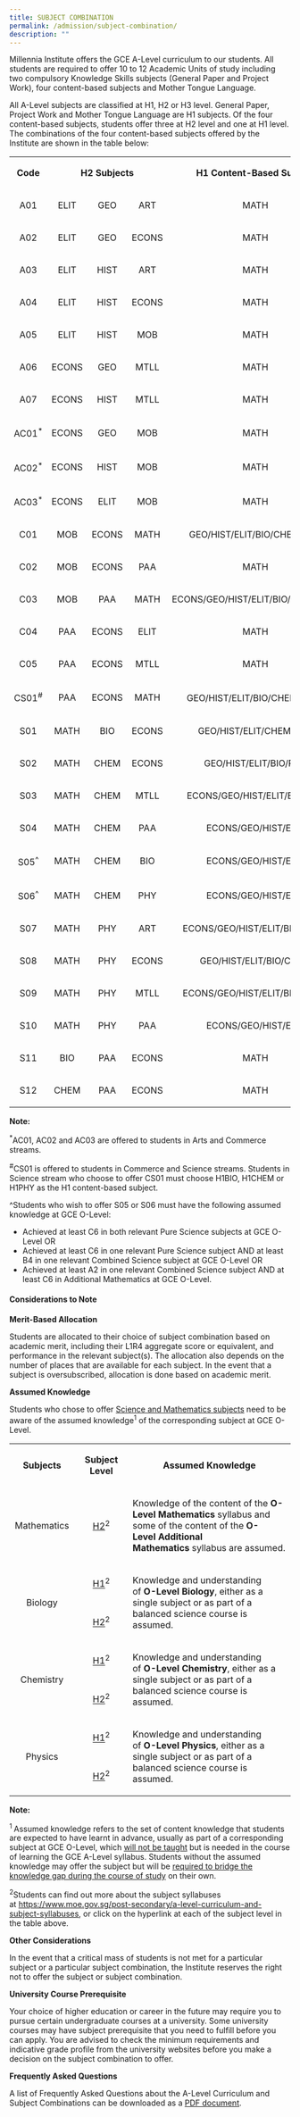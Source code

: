 ```yaml
---
title: SUBJECT COMBINATION
permalink: /admission/subject-combination/
description: ""
---
```

<p>Millennia Institute offers the GCE A-Level curriculum to our students. All students are required to offer 10 to 12 Academic Units of study including two compulsory Knowledge Skills subjects (General Paper and Project Work), four content-based subjects and Mother Tongue Language.</p>
<p>All A-Level subjects are classified at H1, H2 or H3 level. General Paper, Project Work and Mother Tongue Language are H1 subjects. Of the four content-based subjects, students offer three at H2 level and one at H1 level. The combinations of the four content-based subjects offered by the Institute are shown in the table below:</p>
<table>
<tbody>
<tr>
<td style="text-align: center;" width="60">
<p><strong>Code</strong></p>
</td>
<td style="text-align: center;" colspan="3" width="251">
<p><strong>H2 Subjects</strong></p>
</td>
<td style="text-align: center;" width="318">
<p><strong>H1 Content-Based Subject</strong></p>
</td>
</tr>
<tr>
<td style="text-align: center;" width="60">
<p>A01</p>
</td>
<td style="text-align: center;" width="84">
<p>ELIT</p>
</td>
<td style="text-align: center;" width="84">
<p>GEO</p>
</td>
<td style="text-align: center;" width="84">
<p>ART</p>
</td>
<td style="text-align: center;" width="318">
<p>MATH</p>
</td>
</tr>
<tr>
<td style="text-align: center;" width="60">
<p>A02</p>
</td>
<td style="text-align: center;" width="84">
<p>ELIT</p>
</td>
<td style="text-align: center;" width="84">
<p>GEO</p>
</td>
<td style="text-align: center;" width="84">
<p>ECONS</p>
</td>
<td style="text-align: center;" width="318">
<p>MATH</p>
</td>
</tr>
<tr>
<td style="text-align: center;" width="60">
<p>A03</p>
</td>
<td style="text-align: center;" width="84">
<p>ELIT</p>
</td>
<td style="text-align: center;" width="84">
<p>HIST</p>
</td>
<td style="text-align: center;" width="84">
<p>ART</p>
</td>
<td style="text-align: center;" width="318">
<p>MATH</p>
</td>
</tr>
<tr>
<td style="text-align: center;" width="60">
<p>A04</p>
</td>
<td style="text-align: center;" width="84">
<p>ELIT</p>
</td>
<td style="text-align: center;" width="84">
<p>HIST</p>
</td>
<td style="text-align: center;" width="84">
<p>ECONS</p>
</td>
<td style="text-align: center;" width="318">
<p>MATH</p>
</td>
</tr>
<tr>
<td style="text-align: center;" width="60">
<p>A05</p>
</td>
<td style="text-align: center;" width="84">
<p>ELIT</p>
</td>
<td style="text-align: center;" width="84">
<p>HIST</p>
</td>
<td style="text-align: center;" width="84">
<p>MOB</p>
</td>
<td style="text-align: center;" width="318">
<p>MATH</p>
</td>
</tr>
<tr>
<td style="text-align: center;" width="60">
<p>A06</p>
</td>
<td style="text-align: center;" width="84">
<p>ECONS</p>
</td>
<td style="text-align: center;" width="84">
<p>GEO</p>
</td>
<td style="text-align: center;" width="84">
<p>MTLL</p>
</td>
<td style="text-align: center;" width="318">
<p>MATH</p>
</td>
</tr>
<tr>
<td style="text-align: center;" width="60">
<p>A07</p>
</td>
<td style="text-align: center;" width="84">
<p>ECONS</p>
</td>
<td style="text-align: center;" width="84">
<p>HIST</p>
</td>
<td style="text-align: center;" width="84">
<p>MTLL</p>
</td>
<td style="text-align: center;" width="318">
<p>MATH</p>
</td>
</tr>
<tr>
<td style="text-align: center;" width="60">
<p>AC01<sup>*</sup></p>
</td>
<td style="text-align: center;" width="84">
<p>ECONS</p>
</td>
<td style="text-align: center;" width="84">
<p>GEO</p>
</td>
<td style="text-align: center;" width="84">
<p>MOB</p>
</td>
<td style="text-align: center;" width="318">
<p>MATH</p>
</td>
</tr>
<tr>
<td style="text-align: center;" width="60">
<p>AC02<sup>*</sup></p>
</td>
<td style="text-align: center;" width="84">
<p>ECONS</p>
</td>
<td style="text-align: center;" width="84">
<p>HIST</p>
</td>
<td style="text-align: center;" width="84">
<p>MOB</p>
</td>
<td style="text-align: center;" width="318">
<p>MATH</p>
</td>
</tr>
<tr>
<td style="text-align: center;" width="60">
<p>AC03<sup>*</sup></p>
</td>
<td style="text-align: center;" width="84">
<p>ECONS</p>
</td>
<td style="text-align: center;" width="84">
<p>ELIT</p>
</td>
<td style="text-align: center;" width="84">
<p>MOB</p>
</td>
<td style="text-align: center;" width="318">
<p>MATH</p>
</td>
</tr>
<tr>
<td style="text-align: center;" width="60">
<p>C01</p>
</td>
<td style="text-align: center;" width="84">
<p>MOB</p>
</td>
<td style="text-align: center;" width="84">
<p>ECONS</p>
</td>
<td style="text-align: center;" width="84">
<p>MATH</p>
</td>
<td style="text-align: center;" width="318">
<p>GEO/HIST/ELIT/BIO/CHEM/PHY</p>
</td>
</tr>
<tr>
<td style="text-align: center;" width="60">
<p>C02</p>
</td>
<td style="text-align: center;" width="84">
<p>MOB</p>
</td>
<td style="text-align: center;" width="84">
<p>ECONS</p>
</td>
<td style="text-align: center;" width="84">
<p>PAA</p>
</td>
<td style="text-align: center;" width="318">
<p>MATH</p>
</td>
</tr>
<tr>
<td style="text-align: center;" width="60">
<p>C03</p>
</td>
<td style="text-align: center;" width="84">
<p>MOB</p>
</td>
<td style="text-align: center;" width="84">
<p>PAA</p>
</td>
<td style="text-align: center;" width="84">
<p>MATH</p>
</td>
<td style="text-align: center;" width="318">
<p>ECONS/GEO/HIST/ELIT/BIO/CHEM/PHY</p>
</td>
</tr>
<tr>
<td style="text-align: center;" width="60">
<p>C04</p>
</td>
<td style="text-align: center;" width="84">
<p>PAA</p>
</td>
<td style="text-align: center;" width="84">
<p>ECONS</p>
</td>
<td style="text-align: center;" width="84">
<p>ELIT</p>
</td>
<td style="text-align: center;" width="318">
<p>MATH</p>
</td>
</tr>
<tr>
<td style="text-align: center;" width="60">
<p>C05</p>
</td>
<td style="text-align: center;" width="84">
<p>PAA</p>
</td>
<td style="text-align: center;" width="84">
<p>ECONS</p>
</td>
<td style="text-align: center;" width="84">
<p>MTLL</p>
</td>
<td style="text-align: center;" width="318">
<p>MATH</p>
</td>
</tr>
<tr>
<td style="text-align: center;" width="60">
<p>CS01<sup>#</sup></p>
</td>
<td style="text-align: center;" width="84">
<p>PAA</p>
</td>
<td style="text-align: center;" width="84">
<p>ECONS</p>
</td>
<td style="text-align: center;" width="84">
<p>MATH</p>
</td>
<td style="text-align: center;" width="318">
<p>GEO/HIST/ELIT/BIO/CHEM/PHY<sup>#</sup></p>
</td>
</tr>
<tr>
<td style="text-align: center;" width="60">
<p>S01</p>
</td>
<td style="text-align: center;" width="84">
<p>MATH</p>
</td>
<td style="text-align: center;" width="84">
<p>BIO</p>
</td>
<td style="text-align: center;" width="84">
<p>ECONS</p>
</td>
<td style="text-align: center;" width="318">
<p>GEO/HIST/ELIT/CHEM/PHY</p>
</td>
</tr>
<tr>
<td style="text-align: center;" width="60">
<p>S02</p>
</td>
<td style="text-align: center;" width="84">
<p>MATH</p>
</td>
<td style="text-align: center;" width="84">
<p>CHEM</p>
</td>
<td style="text-align: center;" width="84">
<p>ECONS</p>
</td>
<td style="text-align: center;" width="318">
<p>GEO/HIST/ELIT/BIO/PHY</p>
</td>
</tr>
<tr>
<td style="text-align: center;" width="60">
<p>S03</p>
</td>
<td style="text-align: center;" width="84">
<p>MATH</p>
</td>
<td style="text-align: center;" width="84">
<p>CHEM</p>
</td>
<td style="text-align: center;" width="84">
<p>MTLL</p>
</td>
<td style="text-align: center;" width="318">
<p>ECONS/GEO/HIST/ELIT/BIO/PHY</p>
</td>
</tr>
<tr>
<td style="text-align: center;" width="60">
<p>S04</p>
</td>
<td style="text-align: center;" width="84">
<p>MATH</p>
</td>
<td style="text-align: center;" width="84">
<p>CHEM</p>
</td>
<td style="text-align: center;" width="84">
<p>PAA</p>
</td>
<td style="text-align: center;" width="318">
<p>ECONS/GEO/HIST/ELIT</p>
</td>
</tr>
<tr>
<td style="text-align: center;" width="60">
<p>S05<sup>^</sup></p>
</td>
<td style="text-align: center;" width="84">
<p>MATH</p>
</td>
<td style="text-align: center;" width="84">
<p>CHEM</p>
</td>
<td style="text-align: center;" width="84">
<p>BIO</p>
</td>
<td style="text-align: center;" width="318">
<p>ECONS/GEO/HIST/ELIT</p>
</td>
</tr>
<tr>
<td style="text-align: center;" width="60">
<p>S06<sup>^</sup></p>
</td>
<td style="text-align: center;" width="84">
<p>MATH</p>
</td>
<td style="text-align: center;" width="84">
<p>CHEM</p>
</td>
<td style="text-align: center;" width="84">
<p>PHY</p>
</td>
<td style="text-align: center;" width="318">
<p>ECONS/GEO/HIST/ELIT</p>
</td>
</tr>
<tr>
<td style="text-align: center;" width="60">
<p>S07</p>
</td>
<td style="text-align: center;" width="84">
<p>MATH</p>
</td>
<td style="text-align: center;" width="84">
<p>PHY</p>
</td>
<td style="text-align: center;" width="84">
<p>ART</p>
</td>
<td style="text-align: center;" width="318">
<p>ECONS/GEO/HIST/ELIT/BIO/CHEM</p>
</td>
</tr>
<tr>
<td style="text-align: center;" width="60">
<p>S08</p>
</td>
<td style="text-align: center;" width="84">
<p>MATH</p>
</td>
<td style="text-align: center;" width="84">
<p>PHY</p>
</td>
<td style="text-align: center;" width="84">
<p>ECONS</p>
</td>
<td style="text-align: center;" width="318">
<p>GEO/HIST/ELIT/BIO/CHEM</p>
</td>
</tr>
<tr>
<td style="text-align: center;" width="60">
<p>S09</p>
</td>
<td style="text-align: center;" width="84">
<p>MATH</p>
</td>
<td style="text-align: center;" width="84">
<p>PHY</p>
</td>
<td style="text-align: center;" width="84">
<p>MTLL</p>
</td>
<td style="text-align: center;" width="318">
<p>ECONS/GEO/HIST/ELIT/BIO/CHEM</p>
</td>
</tr>
<tr>
<td style="text-align: center;" width="60">
<p>S10</p>
</td>
<td style="text-align: center;" width="84">
<p>MATH</p>
</td>
<td style="text-align: center;" width="84">
<p>PHY</p>
</td>
<td style="text-align: center;" width="84">
<p>PAA</p>
</td>
<td style="text-align: center;" width="318">
<p>ECONS/GEO/HIST/ELIT</p>
</td>
</tr>
<tr>
<td style="text-align: center;" width="60">
<p>S11</p>
</td>
<td style="text-align: center;" width="84">
<p>BIO</p>
</td>
<td style="text-align: center;" width="84">
<p>PAA</p>
</td>
<td style="text-align: center;" width="84">
<p>ECONS</p>
</td>
<td style="text-align: center;" width="318">
<p>MATH</p>
</td>
</tr>
<tr>
<td style="text-align: center;" width="60">
<p>S12</p>
</td>
<td style="text-align: center;" width="84">
<p>CHEM</p>
</td>
<td style="text-align: center;" width="84">
<p>PAA</p>
</td>
<td style="text-align: center;" width="84">
<p>ECONS</p>
</td>
<td style="text-align: center;" width="318">
<p>MATH</p>
</td>
</tr>
</tbody>
</table>
<p><strong>Note:</strong></p>
<p><sup>*</sup>AC01, AC02 and AC03 are offered to students in Arts and Commerce streams.</p>
<p><sup>#</sup>CS01 is offered to students in Commerce and Science streams. Students in Science stream who choose to offer CS01 must choose H1BIO, H1CHEM or H1PHY as the H1 content-based subject.</p>
<p>^Students who wish to offer S05 or S06 must have the following assumed knowledge at GCE O-Level: </p>
<ul>
<li>Achieved at least C6 in both relevant Pure Science subjects at GCE O-Level OR</li>
<li>Achieved at least C6 in one relevant Pure Science subject AND at least B4 in one relevant Combined Science subject at GCE O-Level OR</li>
<li>Achieved at least A2 in one relevant Combined Science subject AND at least C6 in Additional Mathematics at GCE O-Level.</li>
</ul>
<h4><strong>Considerations to Note</strong></h4>
<p><strong>Merit-Based Allocation</strong></p>
<p>Students are allocated to their choice of subject combination based on academic merit, including their L1R4 aggregate score or equivalent, and performance in the relevant subject(s). The allocation also depends on the number of places that are available for each subject. In the event that a subject is oversubscribed, allocation is done based on academic merit.</p>
<p><strong>Assumed Knowledge</strong></p>
<p>Students who chose to offer&nbsp;<u>Science and Mathematics subjects</u>&nbsp;need to be aware of the assumed knowledge<sup>1</sup>&nbsp;of the corresponding subject at GCE O-Level.</p>
<table>
<tbody>
<tr>
<td style="text-align: center;" width="108">
<p><strong>Subjects</strong></p>
</td>
<td style="text-align: center;" width="120">
<p><strong>Subject Level</strong></p>
</td>
<td width="396">
<p style="text-align: center;"><strong>Assumed Knowledge</strong></p>
</td>
</tr>
<tr>
<td style="text-align: center;" width="108">
<p>Mathematics</p>
</td>
<td style="text-align: center;" width="120">
<p><a href="https://www.moe.gov.sg/-/media/files/post-secondary/syllabuses/maths/2020-pre-university-h2-mathematics.pdf?la=en&amp;hash=1B98CC55CB1437213B9E0517F5122295ABF4D47A">H2</a><sup>2</sup></p>
</td>
<td width="396">
<p>Knowledge of the content of the&nbsp;<strong>O-Level</strong>&nbsp;<strong>Mathematics</strong>&nbsp;syllabus and some of the content of the&nbsp;<strong>O-Level</strong>&nbsp;<strong>Additional Mathematics</strong>&nbsp;syllabus are assumed.</p>
</td>
</tr>
<tr>
<td style="text-align: center;" rowspan="2" width="108">
<p>Biology</p>
</td>
<td style="text-align: center;" width="120">
<p><a href="https://www.moe.gov.sg/-/media/files/post-secondary/syllabuses/science/pre-university-h1-biology.pdf?la=en&amp;hash=B9CB772A325BFD38A04F25DB33E91B9C7978B7EC">H1</a><sup>2</sup></p>
</td>
<td rowspan="2" width="396">
<p>Knowledge and understanding of&nbsp;<strong>O-Level Biology</strong>, either as a single subject or as part of a balanced science course is assumed.</p>
</td>
</tr>
<tr>
<td style="text-align: center;" width="120">
<p><a href="https://www.moe.gov.sg/-/media/files/post-secondary/syllabuses/science/preuniversity_h2_biology_syllabus.pdf?la=en&amp;hash=77754455A1A1FD9C7BF2CB8DC117180158F014E8">H2</a><sup>2</sup></p>
</td>
</tr>
<tr>
<td style="text-align: center;" rowspan="2" width="108">
<p>Chemistry</p>
</td>
<td style="text-align: center;" width="120">
<p><a href="https://www.moe.gov.sg/-/media/files/post-secondary/syllabuses/science/pre-university-h1-chemistry-syllabus.pdf?la=en&amp;hash=6F1325909BEC67AC99DF1A1BC8EB2D06C0176E8B">H1</a><sup>2</sup></p>
</td>
<td rowspan="2" width="396">
<p>Knowledge and understanding of&nbsp;<strong>O-Level Chemistry</strong>, either as a single subject or as part of a balanced science course is assumed.</p>
</td>
</tr>
<tr>
<td style="text-align: center;" width="120">
<p><a href="https://www.moe.gov.sg/-/media/files/post-secondary/syllabuses/science/preuniversity_h2_chemistry_syllabus.pdf?la=en&amp;hash=0CB171C35F97263AA714163CFF809B81CF2421A6">H2</a><sup>2</sup></p>
</td>
</tr>
<tr>
<td style="text-align: center;" rowspan="2" width="108">
<p>Physics</p>
</td>
<td style="text-align: center;" width="120">
<p><a href="https://www.moe.gov.sg/-/media/files/post-secondary/syllabuses/science/pre-university-h1-physics-syllabus.pdf?la=en&amp;hash=6D840E71EDE1B2753D15ACDEDEBE4D4DB7557D43">H1</a><sup>2</sup></p>
</td>
<td rowspan="2" width="396">
<p>Knowledge and understanding of&nbsp;<strong>O-Level Physics</strong>, either as a single subject or as part of a balanced science course is assumed.</p>
</td>
</tr>
<tr>
<td style="text-align: center;" width="120">
<p><a href="https://www.moe.gov.sg/-/media/files/post-secondary/syllabuses/science/preuniversity_h2_physics_syllabus.pdf?la=en&amp;hash=39F0A6869A7077F047E8FECA77AEE85B55BD9F57">H2</a><sup>2</sup></p>
</td>
</tr>
</tbody>
</table>
<p><strong>Note:</strong></p>
<p><sup>1&nbsp;</sup>Assumed knowledge refers to the set of content knowledge that students are expected to have learnt in advance, usually as part of a corresponding subject at GCE O-Level, which&nbsp;<u>will not be taught</u>&nbsp;but is needed in the course of learning the GCE A-Level syllabus. Students without the assumed knowledge may offer the subject but will be&nbsp;<u>required to bridge the knowledge gap during the course of study</u>&nbsp;on their own.</p>
<p><sup>2</sup>Students can find out more about the subject syllabuses at&nbsp;<a href="https://www.moe.gov.sg/post-secondary/a-level-curriculum-and-subject-syllabuses">https://www.moe.gov.sg/post-secondary/a-level-curriculum-and-subject-syllabuses</a>, or click on the hyperlink at each of the subject level in the table above.&nbsp;</p>
<p><strong>Other Considerations</strong></p>
<p>In the event that a critical mass of students is not met for a particular subject or a particular subject combination, the Institute reserves the right not to offer the subject or subject combination.</p>
<p><strong>University Course Prerequisite</strong></p>
<p>Your choice of higher education or career in the future may require you to pursue certain undergraduate courses at a university. Some university courses may have subject prerequisite that you need to fulfill before you can apply. You are advised to check the minimum requirements and indicative grade profile from the university websites before you make a decision on the subject combination to offer.</p>
<p><strong>Frequently Asked Questions</strong></p>
<p>A list of Frequently Asked Questions about the A-Level Curriculum and Subject Combinations can be downloaded as a&nbsp;<a href="https://www.millenniainstitute.moe.edu.sg/qql/slot/u145/Admission/2022/FAQs%20-%20Subjects%20Combination%202022%20FINAL_updated_full.pdf">PDF document</a>.</p>